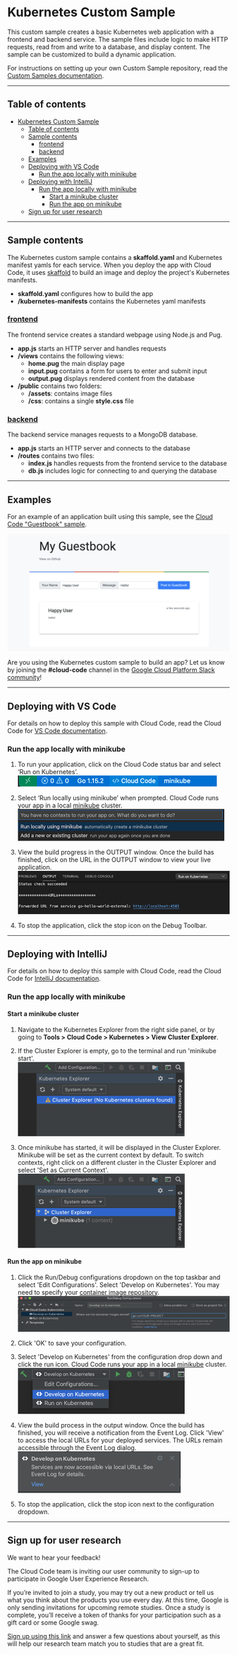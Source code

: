 # Kubernetes Custom Sample

This custom sample creates a basic Kubernetes web application with a frontend and backend service. The sample files include logic to make HTTP requests, read from and write to a database, and display content. The sample can be customized to build a dynamic application.

For instructions on setting up your own Custom Sample repository, read the [Custom Samples documentation](https://cloud.google.com/code/docs/vscode/set-up-template-repo?utm_source=ext&utm_medium=partner&utm_campaign=CDR_kri_gcp_cloudcodereadmes_012521&utm_content=-).


---

## Table of contents
- [Kubernetes Custom Sample](#kubernetes-custom-sample)
  - [Table of contents](#table-of-contents)
  - [Sample contents](#sample-contents)
    - [frontend](#frontend)
    - [backend](#backend)
  - [Examples](#examples)
  - [Deploying with VS Code](#deploying-with-vs-code)
    - [Run the app locally with minikube](#run-the-app-locally-with-minikube)
  - [Deploying with IntelliJ](#deploying-with-intellij)
    - [Run the app locally with minikube](#run-the-app-locally-with-minikube-1)
      - [Start a minikube cluster](#start-a-minikube-cluster)
      - [Run the app on minikube](#run-the-app-on-minikube)
  - [Sign up for user research](#sign-up-for-user-research)

---

## Sample contents

The Kubernetes custom sample contains a **skaffold.yaml** and Kubernetes manifest yamls for each service. When you deploy the app with Cloud Code, it uses [skaffold](https://skaffold.dev/docs/) to build an image and deploy the project's Kubernetes manifests.

- **skaffold.yaml** configures how to build the app
- **/kubernetes-manifests** contains the Kubernetes yaml manifests

### [frontend](./src/frontend)

The frontend service creates a standard webpage using Node.js and Pug.

- **app.js** starts an HTTP server and handles requests
- **/views** contains the following views:
  - **home.pug** the main display page
  - **input.pug** contains a form for users to enter and submit input
  - **output.pug** displays rendered content from the database
- **/public** contains two folders:
    - **/assets**: contains image files
    - **/css**: contains a single **style.css** file

### [backend](./src/backend)

The backend service manages requests to a MongoDB database.

- **app.js** starts an HTTP server and connects to the database
- **/routes** contains two files:
  - **index.js** handles requests from the frontend service to the database
  - **db.js** includes logic for connecting to and querying the database

---

## Examples

For an example of an application built using this sample, see the [Cloud Code "Guestbook" sample](https://github.com/GoogleCloudPlatform/cloud-code-samples/tree/master/nodejs/nodejs-guestbook).

![Guestbook display](./img/my-guestbook.png)

Are you using the Kubernetes custom sample to build an app? Let us know by joining the **#cloud-code** channel in the [Google Cloud Platform Slack community](https://join.slack.com/t/googlecloud-community/shared_invite/zt-erdf4ity-8ZMUQ18DYV~5hkbZ~gCswg)!

---

## Deploying with VS Code

For details on how to deploy this sample with Cloud Code, read the Cloud Code for [VS Code documentation](https://cloud.google.com/code/docs/vscode/quickstart-local-dev?utm_source=ext&utm_medium=partner&utm_campaign=CDR_kri_gcp_cloudcodereadmes_012521&utm_content=-).

### Run the app locally with minikube

1. To run your application, click on the Cloud Code status bar and select ‘Run on Kubernetes’.  
![Status Bar](./img/status-bar.png) 

2. Select ‘Run locally using minikube’ when prompted. Cloud Code runs your app in a local [minikube](https://minikube.sigs.k8s.io/docs/start/) cluster.  
![Create K8s cluster](./img/create-k8s-cluster.png)

3. View the build progress in the OUTPUT window. Once the build has finished, click on the URL in the OUTPUT window to view your live application.  
![Output view](./img/kubernetes-url.png)

4.  To stop the application, click the stop icon on the Debug Toolbar.

---

## Deploying with IntelliJ

For details on how to deploy this sample with Cloud Code, read the Cloud Code for [IntelliJ documentation](https://cloud.google.com/code/docs/intellij/quickstart-k8s?utm_source=ext&utm_medium=partner&utm_campaign=CDR_kri_gcp_cloudcodereadmes_012521&utm_content=-).

### Run the app locally with minikube

#### Start a minikube cluster
1. Navigate to the Kubernetes Explorer from the right side panel, or by going to **Tools > Cloud Code > Kubernetes > View Cluster Explorer**. 

2. If the Cluster Explorer is empty, go to the terminal and run 'minikube start'.  
![Empty Cluster Explorer](./img/k8s-explorer-empty.png)

3. Once minikube has started, it will be displayed in the Cluster Explorer. Minikube will be set as the current context by default. To switch contexts, right click on a different cluster in the Cluster Explorer and select 'Set as Current Context'.  
![Cluster Explorer with minikube](./img/k8s-explorer-full.png)


#### Run the app on minikube
1. Click the Run/Debug configurations dropdown on the top taskbar and select 'Edit Configurations'. Select 'Develop on Kubernetes'. You may need to specify your [container image repository](https://cloud.google.com/code/docs/intellij/configuring-container-image-settings?utm_source=ext&utm_medium=partner&utm_campaign=CDR_kri_gcp_cloudcodereadmes_012521&utm_content=-).  
![Develop on K8s configuration](./img/image-repo.png)

2. Click 'OK' to save your configuration. 

3. Select 'Develop on Kubernetes' from the configuration drop down and click the run icon. Cloud Code runs your app in a local [minikube](https://minikube.sigs.k8s.io/docs/start/) cluster.  
![Deploy config dropdown](./img/deploy-config.png)

4. View the build process in the output window. Once the build has finished, you will receive a notification from the Event Log. Click 'View' to access the local URLs for your deployed services. The URLs remain accessible through the Event Log dialog.  
![Event log view](./img/deploy-success.png)

5.  To stop the application, click the stop icon next to the configuration dropdown.

---

## Sign up for user research

We want to hear your feedback!

The Cloud Code team is inviting our user community to sign-up to participate in Google User Experience Research. 

If you’re invited to join a study, you may try out a new product or tell us what you think about the products you use every day. At this time, Google is only sending invitations for upcoming remote studies. Once a study is complete, you’ll receive a token of thanks for your participation such as a gift card or some Google swag. 

[Sign up using this link](https://google.qualtrics.com/jfe/form/SV_4Me7SiMewdvVYhL?reserved=1&utm_source=In-product&Q_Language=en&utm_medium=own_prd&utm_campaign=Q1&productTag=clou&campaignDate=January2021&referral_code=UXbT481079) and answer a few questions about yourself, as this will help our research team match you to studies that are a great fit.
